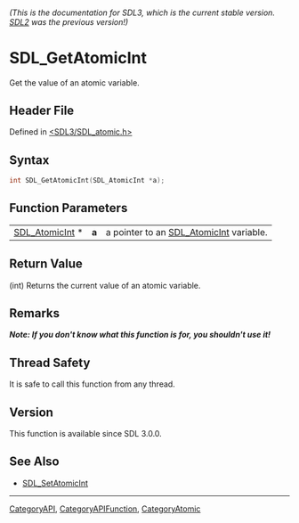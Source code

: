 ###### (This is the documentation for SDL3, which is the current stable version. [SDL2](https://wiki.libsdl.org/SDL2/) was the previous version!)
# SDL_GetAtomicInt

Get the value of an atomic variable.

## Header File

Defined in [<SDL3/SDL_atomic.h>](https://github.com/libsdl-org/SDL/blob/main/include/SDL3/SDL_atomic.h)

## Syntax

```c
int SDL_GetAtomicInt(SDL_AtomicInt *a);
```

## Function Parameters

|                                  |       |                                                          |
| -------------------------------- | ----- | -------------------------------------------------------- |
| [SDL_AtomicInt](SDL_AtomicInt) * | **a** | a pointer to an [SDL_AtomicInt](SDL_AtomicInt) variable. |

## Return Value

(int) Returns the current value of an atomic variable.

## Remarks

***Note: If you don't know what this function is for, you shouldn't use
it!***

## Thread Safety

It is safe to call this function from any thread.

## Version

This function is available since SDL 3.0.0.

## See Also

- [SDL_SetAtomicInt](SDL_SetAtomicInt)

----
[CategoryAPI](CategoryAPI), [CategoryAPIFunction](CategoryAPIFunction), [CategoryAtomic](CategoryAtomic)

